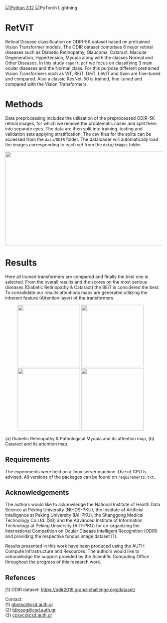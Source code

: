 [![Python 3.12](https://img.shields.io/badge/python-3.12-blue.svg)](https://www.python.org/downloads/release/python-360/)                                                                                       ![PyTorch Lightning](https://img.shields.io/badge/pytorch-lightning-blue.svg?logo=PyTorch%20Lightning)

# RetViT
Retinal Disease classification on ODIR-5K dataset based on pretrained Vision Transformer models. The ODIR dataset comprises 6 major retinal diseases such as Diabetic Retinopathy, Glaucoma, Cataract, Macular Degeneration, Hypertension, Myopia along with the classes Normal and Other Diseases. In this study `report.pdf` we focus on classifying 3 main ocular diseases and the Normal class. For this purpose different pretrained Vision Transformers such as ViT, BEiT, DeiT, LeViT and Swin are fine-tuned and compared. Also a classic ResNet-50 is trained, fine-tuned and compared with the Vision Transformers.  

# Methods
Data preprocessing includes the utilization of the preprocessed ODIR-5K retinal images, for which we remove the problematic cases and split them into separate eyes. The data are then split into training, testing and validation sets applying stratification. The csv files for the splits can be accessed from the `data/ODIR` folder. The dataloader will automatically load the images corresponding to each set from the `data/images` folder.

<p align="center">
  <img src="https://github.com/Xritsos/RetViT/assets/57326163/4e284369-4a3c-4ab7-8996-69e94d1efc67" width="600" height="300">  
</p>


# Results
Here all trained transformers are compared and finally the best one is selected. From the overall results and the scores on the most serious diseases (Diabetic Retinopathy & Cataract) the BEiT is considered the best. To consolidate our results attentions maps are generated utilizing the inherent feature (Attention layer) of the transformers.  

<p align="left">
  <figure>
    <img src="https://github.com/Xritsos/RetViT/assets/57326163/e998452a-dbcc-4aba-b6d6-7f7cf926c11d" width="200" height="200">
    <img src="https://github.com/Xritsos/RetViT/assets/57326163/b7243926-b297-4b95-aa6e-60d7c8b4e497" width="200" height="200">
    <img src="https://github.com/Xritsos/RetViT/assets/57326163/8dab6d93-63ce-4a15-9579-1ff7c5468520" width="200" height="200">
    <img src="https://github.com/Xritsos/RetViT/assets/57326163/36775049-9481-4a60-9f67-117be8935dfd" width="200" height="200">   
  </figure>
</p>  


(a) Diabetic Retinopathy & Pathological Myopia and its attention map,   (b) Cataract and its attention map.


## Requirements
The experiments were held on a linux server machine. Use of GPU is advised. All versions of the packages can be found on `requirements.txt`.

## Acknowledgements
The authors would like to acknowledge the National Institute of Health Data Science at Peking University (NIHDS-PKU), the Institute of Artificial Intelligence at Peking University (IAI-PKU), the Shanggong Medical Technology Co.Ltd. (SG) and the Advanced Institute of Information Technology at Peking University (AIIT-PKU) for co-organizing the International Competition on Ocular Disease Intelligent Recognition (ODIR) and providing the respective fundus image dataset [1].

Results presented in this work have been produced using the AUTH Compute Infrastructure and Resources. The authors would like to acknowledge the support provided by the Scientific Computing Office throughout the progress of this research work.

## Refences
[1] ODIR dataset: https://odir2019.grand-challenge.org/dataset/   

Contact:  
(1) gbotso@csd.auth.gr  
(2) tdrosog@csd.auth.gr  
(3) cpsyc@csd.auth.gr
